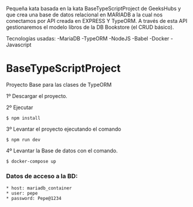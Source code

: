Pequeña kata basada en la kata BaseTypeScriptProject de GeeksHubs y que crea una base de datos relacional en MARIADB a la cual nos conectamos por API creada en EXPRESS Y TypeORM. A través de esta API gestionaremos el modelo libros de la DB Bookstore (el CRUD básico).

Tecnologías usadas:
-MariaDB
-TypeORM
-NodeJS
-Babel
-Docker
-Javascript

# BaseTypeScriptProject
Proyecto Base para las clases de TypeORM

1º Descargar el proyecto.

2º Ejecutar 
```
$ npm install
```
3º Levantar el proyecto ejecutando el comando
```
$ npm run dev
```
4º Levantar la Base de datos con el comando.
```
$ docker-compose up
```
### Datos de acceso a la BD:
```
* host: mariadb_container
* user: pepe
* password: Pepe@1234

```
